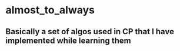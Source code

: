 # almost_to_always

## Basically a set of algos used in CP that I have implemented while learning them
